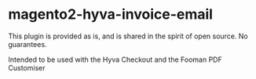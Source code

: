 # magento2-hyva-invoice-email
This plugin is provided as is, and is shared in the spirit of open source. No guarantees.

Intended to be used with the Hyva Checkout and the Fooman PDF Customiser 
